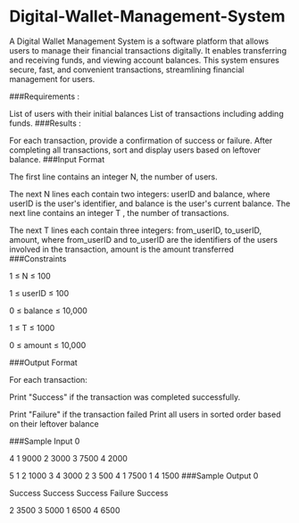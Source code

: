 # Digital-Wallet-Management-System
A Digital Wallet Management System is a software platform that allows users to manage their financial transactions digitally. It enables transferring and receiving funds, and viewing account balances. This system ensures secure, fast, and convenient transactions, streamlining financial management for users.

###Requirements :

List of users with their initial balances
List of transactions including adding funds.
###Results :

For each transaction, provide a confirmation of success or failure.
After completing all transactions, sort and display users based on leftover balance.
###Input Format

The first line contains an integer N, the number of users.

The next N lines each contain two integers: userID and balance, where userID is the user's identifier, and balance is the user's current balance.
The next line contains an integer T , the number of transactions.

The next T lines each contain three integers: from_userID, to_userID, amount, where from_userID and to_userID are the identifiers of the users involved in the transaction, amount is the amount transferred
###Constraints

1 ≤ N ≤ 100

1 ≤ userID ≤ 100

0 ≤ balance ≤ 10,000

1 ≤ T ≤ 1000

0 ≤ amount ≤ 10,000

###Output Format

For each transaction:

Print "Success" if the transaction was completed successfully.

Print "Failure" if the transaction failed
Print all users in sorted order based on their leftover balance

###Sample Input 0

4
1 9000
2 3000
3 7500
4 2000

5
1 2 1000
3 4 3000
2 3 500
4 1 7500
1 4 1500
###Sample Output 0

Success
Success
Success
Failure
Success

2 3500
3 5000
1 6500
4 6500
